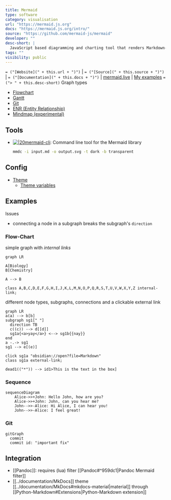 ```yaml
---
title: Mermaid
type: software
category: visualisation
url: "https://mermaid.js.org"
docs: "https://mermaid.js.org/intro/"
source: "https://github.com/mermaid-js/mermaid"
developer: ""
desc-short: |
  JavaScript based diagramming and charting tool that renders Markdown-inspired text definitions to create and modify diagrams dynamically
tags: ""
visibility: public
---
```

`= ("[Website](" + this.url + ")")` |  `= ("[Source](" + this.source + ")")` | `= ("[Documentation](" + this.docs + ")")` | [mermaid.live](https://mermaid.live/) | [My examples](file://rsc/mermaid)
`= ("> " + this.desc-short)`
Graph types
  - [Flowchart](https://mermaid.js.org/syntax/flowchart.html)
  - [Gantt](https://mermaid.js.org/syntax/gantt.html)
  - [Git](https://mermaid.js.org/syntax/gitgraph.html)
  - [ENR (Entity Relationship)](https://mermaid.js.org/syntax/entityRelationshipDiagram.html#entity-relationship-diagrams)
  - [Mindmap (experimental)](https://mermaid.js.org/syntax/mindmap.html)

## Tools
- [![|20](github.png)mermaid-cli](https://github.com/mermaid-js/mermaid-cli): Command line tool for the Mermaid library
  ```bash
  mmdc -i input.md -o output.svg -t dark -b transparent
  ```


## Config
- [Theme](https://mermaid.js.org/config/theming.html)
  - [Theme variables​](https://mermaid.js.org/config/theming.html#theme-variables)


## Examples
Issues
- connecting a node in a subgraph breaks the subgraph's `direction`

### Flow-Chart
simple graph with *internal links*
```mermaid
graph LR

A[Biology]
B[Chemistry]

A --> B

class A,B,C,D,E,F,G,H,I,J,K,L,M,N,O,P,Q,R,S,T,U,V,W,X,Y,Z internal-link;
```

different node types, subgraphs, connections and a clickable external link
```mermaid
graph LR
a(a) --> b[b]
subgraph sg1[" "]
  direction TB
  c((c)) --> d[[d]]
  sg1a{<a>yay</a>} <--> sg1b{{nay}}
end
a -.-> sg1
sg1 --> e[(e)]

click sg1a "obsidian://open?file=Markdown"
class sg1a external-link;

dead1(("*")) --> id1>This is the text in the box]
```

### Sequence
```mermaid
sequenceDiagram
    Alice->>+John: Hello John, how are you?
    Alice->>+John: John, can you hear me?
    John-->>-Alice: Hi Alice, I can hear you!
    John-->>-Alice: I feel great!
```

### Git
```mermaid
gitGraph
  commit
  commit id: "important fix"
```

## Integration
- [[Pandoc]]: requires (lua) filter [[Pandoc#^959dc1|Pandoc Mermaid filter]]
- [[../documentation/MkDocs]] theme [[../documentation/MkDocs#mkdocs-material|material]] through [[Python-Markdown#Extensions|Python-Markdown extension]]